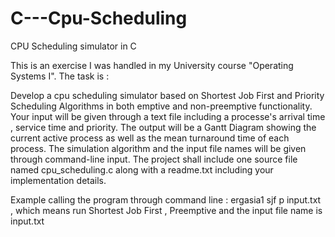 # C---Cpu-Scheduling
CPU Scheduling simulator in C

This is an exercise I was handled in my University course "Operating Systems I". The task is :

Develop a cpu scheduling simulator based on Shortest Job First and Priority Scheduling Algorithms in both emptive and non-preemptive 
functionality. Your input will be given through a text file including a processe's arrival time , service time and priority.
The output will be a Gantt Diagram showing the current active process as well as the mean turnaround time of each process.
The simulation algorithm and the input file names will be given through command-line input.
The project shall include one source file named cpu_scheduling.c along with a readme.txt including your implementation details.


Example calling the program through command line : 
ergasia1 sjf p input.txt ,  which means run Shortest Job First , Preemptive and the input file name is input.txt
